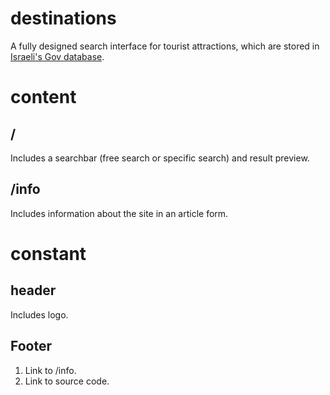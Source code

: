 # destinations
A fully designed search interface for tourist attractions,
which are stored in [Israeli's Gov database](https://data.gov.il/dataset/1004/resource/29f4ec99-ec7f-43c1-947e-60a960980607).

# content
## /
Includes a searchbar (free search or specific search) and result preview.
## /info
Includes information about the site in an article form.


# constant
## header
Includes logo.
## Footer
1. Link to /info.
2. Link to source code.